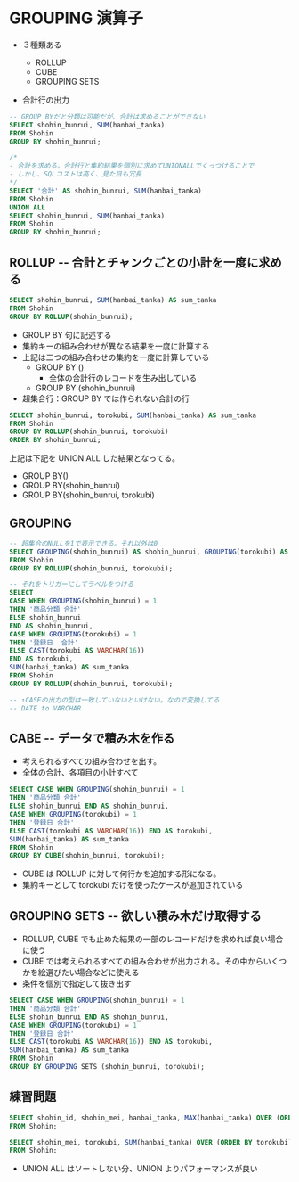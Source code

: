 # GROUPING 演算子

- ３種類ある

  - ROLLUP
  - CUBE
  - GROUPING SETS

- 合計行の出力

```sql
-- GROUP BYだと分類は可能だが、合計は求めることができない
SELECT shohin_bunrui, SUM(hanbai_tanka)
FROM Shohin
GROUP BY shohin_bunrui;

/*
- 合計を求める。合計行と集約結果を個別に求めてUNIONALLでくっつけることで
- しかし、SQLコストは高く、見た目も冗長
*/
SELECT '合計' AS shohin_bunrui, SUM(hanbai_tanka)
FROM Shohin
UNION ALL
SELECT shohin_bunrui, SUM(hanbai_tanka)
FROM Shohin
GROUP BY shohin_bunrui;
```

## ROLLUP -- 合計とチャンクごとの小計を一度に求める

```sql
SELECT shohin_bunrui, SUM(hanbai_tanka) AS sum_tanka
FROM Shohin
GROUP BY ROLLUP(shohin_bunrui);
```

- GROUP BY 句に記述する
- 集約キーの組み合わせが異なる結果を一度に計算する
- 上記は二つの組み合わせの集約を一度に計算している
  - GROUP BY ()
    - 全体の合計行のレコードを生み出している
  - GROUP BY (shohin_bunrui)
- 超集合行：GROUP BY では作られない合計の行

```sql
SELECT shohin_bunrui, torokubi, SUM(hanbai_tanka) AS sum_tanka
FROM Shohin
GROUP BY ROLLUP(shohin_bunrui, torokubi)
ORDER BY shohin_bunrui;
```

上記は下記を UNION ALL した結果となってる。

- GROUP BY()
- GROUP BY(shohin_bunrui)
- GROUP BY(shohin_bunrui, torokubi)

## GROUPING

```sql
-- 超集合のNULLを1で表示できる。それ以外は0
SELECT GROUPING(shohin_bunrui) AS shohin_bunrui, GROUPING(torokubi) AS torokubi, SUM(hanbai_tanka) AS sum_tanka
FROM Shohin
GROUP BY ROLLUP(shohin_bunrui, torokubi);

-- それをトリガーにしてラベルをつける
SELECT
CASE WHEN GROUPING(shohin_bunrui) = 1
THEN '商品分類 合計'
ELSE shohin_bunrui
END AS shohin_bunrui,
CASE WHEN GROUPING(torokubi) = 1
THEN '登録日  合計'
ELSE CAST(torokubi AS VARCHAR(16))
END AS torokubi,
SUM(hanbai_tanka) AS sum_tanka
FROM Shohin
GROUP BY ROLLUP(shohin_bunrui, torokubi);

-- ↑CASEの出力の型は一致していないといけない。なので変換してる
-- DATE to VARCHAR
```

## CABE -- データで積み木を作る

- 考えられるすべての組み合わせを出す。
- 全体の合計、各項目の小計すべて

```sql
SELECT CASE WHEN GROUPING(shohin_bunrui) = 1
THEN '商品分類 合計'
ELSE shohin_bunrui END AS shohin_bunrui,
CASE WHEN GROUPING(torokubi) = 1
THEN '登録日 合計'
ELSE CAST(torokubi AS VARCHAR(16)) END AS torokubi,
SUM(hanbai_tanka) AS sum_tanka
FROM Shohin
GROUP BY CUBE(shohin_bunrui, torokubi);
```

- CUBE は ROLLUP に対して何行かを追加する形になる。
- 集約キーとして torokubi だけを使ったケースが追加されている

## GROUPING SETS -- 欲しい積み木だけ取得する

- ROLLUP, CUBE でも止めた結果の一部のレコードだけを求めれば良い場合に使う
- CUBE では考えられるすべての組み合わせが出力される。その中からいくつかを絵選びたい場合などに使える
- 条件を個別で指定して抜き出す

```sql
SELECT CASE WHEN GROUPING(shohin_bunrui) = 1
THEN '商品分類 合計'
ELSE shohin_bunrui END AS shohin_bunrui,
CASE WHEN GROUPING(torokubi) = 1
THEN '登録日 合計'
ELSE CAST(torokubi AS VARCHAR(16)) END AS torokubi,
SUM(hanbai_tanka) AS sum_tanka
FROM Shohin
GROUP BY GROUPING SETS (shohin_bunrui, torokubi);
```

## 練習問題

```sql
SELECT shohin_id, shohin_mei, hanbai_tanka, MAX(hanbai_tanka) OVER (ORDER BY shohin_id) AS current_max_tanka
FROM Shohin;
```

```sql
SELECT shohin_mei, torokubi, SUM(hanbai_tanka) OVER (ORDER BY torokubi)
FROM Shohin;
```

- UNION ALL はソートしない分、UNION よりパフォーマンスが良い

